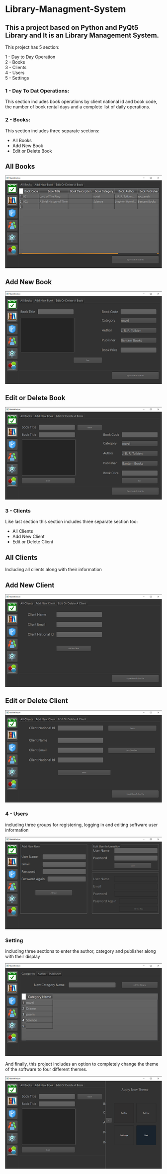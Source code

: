 # Library-Managment-System

## This a project based on Python and PyQt5 Library and It is an Library Management System.  
This project has 5 section:    

1 - Day to Day Operation  
2 - Books  
3 - Clients  
4 - Users  
5 - Settings  

### 1 - Day To Dat Operations:  

This section includes book operations by client national id and book code, the number of book rental days and a complete list of daily operations.  

### 2 - Books:  

This section includes three separate sections:  

- All Books  
- Add New Book  
- Edit or Delete Book  

## All Books  
![This is an image](https://github.com/radiarkazemi/Library-Managment-System/blob/master/images/MainWindow%209_2_2022%206_09_52%20PM.png)  

## Add New Book  

![This is an image](https://github.com/radiarkazemi/Library-Managment-System/blob/master/images/MainWindow%209_2_2022%206_10_20%20PM.png)  

## Edit or Delete Book  

![This is an image](https://github.com/radiarkazemi/Library-Managment-System/blob/master/images/MainWindow%209_2_2022%206_10_30%20PM.png)  

### 3 - Clients  

Like last section this section includes three separate section too:  

- All Clients  
- Add New Client  
- Edit or Delete Client  

## All Clients  

Including all clients along with their information  

## Add New Client  
![This is an image](https://github.com/radiarkazemi/Library-Managment-System/blob/master/images/MainWindow%209_2_2022%206_10_40%20PM.png)  

## Edit or Delete Client  
![This is an image](https://github.com/radiarkazemi/Library-Managment-System/blob/master/images/MainWindow%209_2_2022%206_10_47%20PM.png)  

### 4 - Users  

including three groups for registering, logging in and editing software user information  

![This is an image](https://github.com/radiarkazemi/Library-Managment-System/blob/master/images/MainWindow%209_2_2022%206_11_00%20PM.png)  

### Setting  

including three sections to enter the author, category and publisher along with their display  

![This is an image](https://github.com/radiarkazemi/Library-Managment-System/blob/master/images/MainWindow%209_2_2022%206_11_39%20PM.png)  

And finally, this project includes an option to completely change the theme of the software to four different themes.  

![This is an image](https://github.com/radiarkazemi/Library-Managment-System/blob/master/images/MainWindow%209_2_2022%206_12_05%20PM.png)
